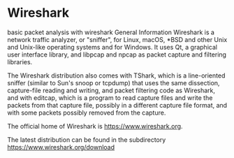 # Wireshark
basic packet analysis with wireshark
General Information
Wireshark is a network traffic analyzer, or "sniffer", for Linux, macOS, *BSD and other Unix and Unix-like operating systems and for Windows. It uses Qt, a graphical user interface library, and libpcap and npcap as packet capture and filtering libraries.

The Wireshark distribution also comes with TShark, which is a line-oriented sniffer (similar to Sun's snoop or tcpdump) that uses the same dissection, capture-file reading and writing, and packet filtering code as Wireshark, and with editcap, which is a program to read capture files and write the packets from that capture file, possibly in a different capture file format, and with some packets possibly removed from the capture.

The official home of Wireshark is https://www.wireshark.org.

The latest distribution can be found in the subdirectory https://www.wireshark.org/download
